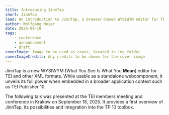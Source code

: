 ```yaml
---
title: Introducing JinnTap
short: JinnTap
lead: An introduction to JinnTap, a browser-based WYSIWYM editor for TEI/XML coming to TP 10
author: Wolfgang Meier
date: 2025-09-18
tags:
    - conference
    - announcement
    - draft
coverImage: Image to be used as cover, located in img folder
coverImageCredits: Any credits to be shown for the cover image
---
```


JinnTap is a new WYSIWYM (What You See Is What You **Mean**) editor for TEI and other XML formats. While usable as a standalone webcomponent, it unveils its full power
when embedded in a broader application context such as TEI Publisher 10.

The following talk was presented at the TEI members meeting and conference in Kraków on September 18, 2025. It provides a first overview of JinnTap, its possibilities and integration into the TP 10 toolbox.
